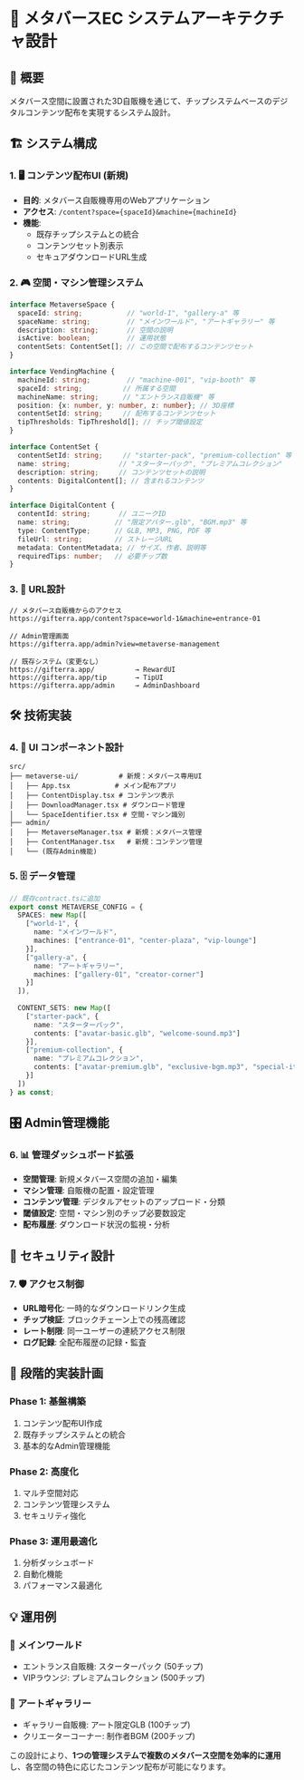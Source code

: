 # 🏪 メタバースEC システムアーキテクチャ設計

## 🎯 概要
メタバース空間に設置された3D自販機を通じて、チップシステムベースのデジタルコンテンツ配布を実現するシステム設計。

## 🏗️ システム構成

### 1. 🖥️ **コンテンツ配布UI (新規)**
- **目的**: メタバース自販機専用のWebアプリケーション
- **アクセス**: `/content?space={spaceId}&machine={machineId}`
- **機能**: 
  - 既存チップシステムとの統合
  - コンテンツセット別表示
  - セキュアダウンロードURL生成

### 2. 🎮 **空間・マシン管理システム**
```typescript
interface MetaverseSpace {
  spaceId: string;           // "world-1", "gallery-a" 等
  spaceName: string;         // "メインワールド", "アートギャラリー" 等
  description: string;       // 空間の説明
  isActive: boolean;         // 運用状態
  contentSets: ContentSet[]; // この空間で配布するコンテンツセット
}

interface VendingMachine {
  machineId: string;         // "machine-001", "vip-booth" 等
  spaceId: string;          // 所属する空間
  machineName: string;      // "エントランス自販機" 等
  position: {x: number, y: number, z: number}; // 3D座標
  contentSetId: string;     // 配布するコンテンツセット
  tipThresholds: TipThreshold[]; // チップ閾値設定
}

interface ContentSet {
  contentSetId: string;     // "starter-pack", "premium-collection" 等
  name: string;            // "スターターパック", "プレミアムコレクション"
  description: string;     // コンテンツセットの説明
  contents: DigitalContent[]; // 含まれるコンテンツ
}

interface DigitalContent {
  contentId: string;       // ユニークID
  name: string;           // "限定アバター.glb", "BGM.mp3" 等
  type: ContentType;      // GLB, MP3, PNG, PDF 等
  fileUrl: string;        // ストレージURL
  metadata: ContentMetadata; // サイズ、作者、説明等
  requiredTips: number;   // 必要チップ数
}
```

### 3. 🔗 **URL設計**
```
// メタバース自販機からのアクセス
https://gifterra.app/content?space=world-1&machine=entrance-01

// Admin管理画面
https://gifterra.app/admin?view=metaverse-management

// 既存システム（変更なし）
https://gifterra.app/          → RewardUI
https://gifterra.app/tip       → TipUI  
https://gifterra.app/admin     → AdminDashboard
```

## 🛠️ 技術実装

### 4. 📱 **UI コンポーネント設計**
```
src/
├── metaverse-ui/          # 新規：メタバース専用UI
│   ├── App.tsx           # メイン配布アプリ
│   ├── ContentDisplay.tsx # コンテンツ表示
│   ├── DownloadManager.tsx # ダウンロード管理
│   └── SpaceIdentifier.tsx # 空間・マシン識別
├── admin/
│   ├── MetaverseManager.tsx # 新規：メタバース管理
│   ├── ContentManager.tsx   # 新規：コンテンツ管理
│   └── (既存Admin機能)
```

### 5. 🗄️ **データ管理**
```typescript
// 既存contract.tsに追加
export const METAVERSE_CONFIG = {
  SPACES: new Map([
    ["world-1", {
      name: "メインワールド",
      machines: ["entrance-01", "center-plaza", "vip-lounge"]
    }],
    ["gallery-a", {
      name: "アートギャラリー", 
      machines: ["gallery-01", "creator-corner"]
    }]
  ]),
  
  CONTENT_SETS: new Map([
    ["starter-pack", {
      name: "スターターパック",
      contents: ["avatar-basic.glb", "welcome-sound.mp3"]
    }],
    ["premium-collection", {
      name: "プレミアムコレクション", 
      contents: ["avatar-premium.glb", "exclusive-bgm.mp3", "special-item.glb"]
    }]
  ])
} as const;
```

## 🎛️ Admin管理機能

### 6. 📊 **管理ダッシュボード拡張**
- **空間管理**: 新規メタバース空間の追加・編集
- **マシン管理**: 自販機の配置・設定管理
- **コンテンツ管理**: デジタルアセットのアップロード・分類
- **閾値設定**: 空間・マシン別のチップ必要数設定
- **配布履歴**: ダウンロード状況の監視・分析

## 🔐 セキュリティ設計

### 7. 🛡️ **アクセス制御**
- **URL暗号化**: 一時的なダウンロードリンク生成
- **チップ検証**: ブロックチェーン上での残高確認
- **レート制限**: 同一ユーザーの連続アクセス制限
- **ログ記録**: 全配布履歴の記録・監査

## 🚀 段階的実装計画

### Phase 1: 基盤構築
1. コンテンツ配布UI作成
2. 既存チップシステムとの統合
3. 基本的なAdmin管理機能

### Phase 2: 高度化
1. マルチ空間対応
2. コンテンツ管理システム
3. セキュリティ強化

### Phase 3: 運用最適化
1. 分析ダッシュボード
2. 自動化機能
3. パフォーマンス最適化

## 💡 運用例

### 🏰 **メインワールド**
- エントランス自販機: スターターパック (50チップ)
- VIPラウンジ: プレミアムコレクション (500チップ)

### 🎨 **アートギャラリー**  
- ギャラリー自販機: アート限定GLB (100チップ)
- クリエーターコーナー: 制作者BGM (200チップ)

この設計により、**1つの管理システムで複数のメタバース空間を効率的に運用**し、各空間の特色に応じたコンテンツ配布が可能になります。